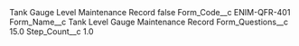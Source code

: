 <?xml version="1.0" encoding="UTF-8"?>
<CustomMetadata xmlns="http://soap.sforce.com/2006/04/metadata" xmlns:xsi="http://www.w3.org/2001/XMLSchema-instance" xmlns:xsd="http://www.w3.org/2001/XMLSchema">
    <label>Tank Gauge Level Maintenance Record</label>
    <protected>false</protected>
    <values>
        <field>Form_Code__c</field>
        <value xsi:type="xsd:string">ENIM-QFR-401</value>
    </values>
    <values>
        <field>Form_Name__c</field>
        <value xsi:type="xsd:string">Tank Level Gauge Maintenance Record</value>
    </values>
    <values>
        <field>Form_Questions__c</field>
        <value xsi:type="xsd:double">15.0</value>
    </values>
    <values>
        <field>Step_Count__c</field>
        <value xsi:type="xsd:double">1.0</value>
    </values>
</CustomMetadata>
